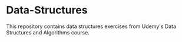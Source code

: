 # Data-Structures

This repository contains data structures exercises from Udemy's Data Structures and Algorithms course.
